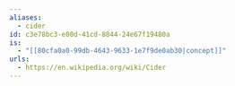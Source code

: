 ```yaml
---
aliases:
  - cider
id: c3e78bc3-e00d-41cd-8844-24e67f19480a
is:
  - "[[80cfa0a0-99db-4643-9633-1e7f9de0ab30|concept]]"
urls:
  - https://en.wikipedia.org/wiki/Cider
---
```

